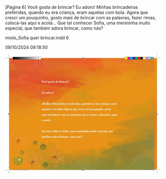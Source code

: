 [Página 6]
Você gosta de brincar?
Eu adoro!
Minhas brincadeiras preferidas, quando eu era criança, eram
aquelas com bola. Agora que cresci um pouquinho, gosto
mais de brincar com as palavras, fazer rimas, colocá-las aqui
e acolá...
Que tal conhecer Sofia, uma menininha muito especial, que
também adora brincar, como nás?


miolo_Sofia quer brincar.indd 6

09/10/2024 09:18:50

![6](./img/page_0006.jpg)
